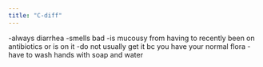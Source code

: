 ```yaml
---
title: "C-diff"
---
```

-always diarrhea
-smells bad
-is mucousy from having to recently been on antibiotics or is on it
-do not usually get it bc you have your normal flora
-have to wash hands with soap and water

